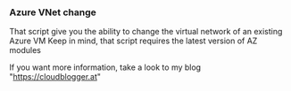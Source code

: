 ### Azure VNet change
That script give you the ability to change the virtual network of an existing Azure VM
Keep in mind, that script requires the latest version of AZ modules

If you want more information, take a look to my blog "https://cloudblogger.at"